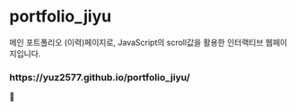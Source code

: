 # portfolio_jiyu
메인 포트폴리오 (이력)페이지로, JavaScript의 scroll값을 활용한 인터랙티브 웹페이지입니다.
<br>
<h3>https://yuz2577.github.io/portfolio_jiyu/</h3>💙
